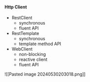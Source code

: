 #### Http Client
- RestClient
	- synchronous
	- fluent API
- RestTemplate
	- synchronous
	- template method API
- WebClient
	- non-blocking
	- reactive client
	- fluent API


![[Pasted image 20240530203018.png]]